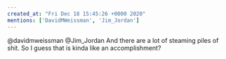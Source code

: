 ```yaml
---
created_at: "Fri Dec 18 15:45:26 +0000 2020"
mentions: ['DavidMWeissman', 'Jim_Jordan']
---
```


@davidmweissman @Jim_Jordan And there are a lot of steaming piles of shit. So I guess that is kinda like an accomplishment?